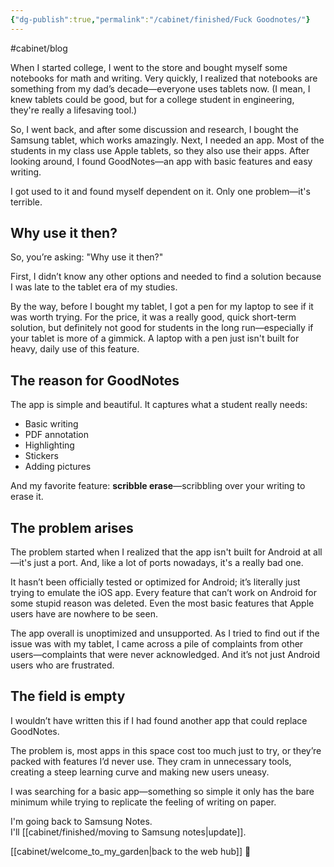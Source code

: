 ```yaml
---
{"dg-publish":true,"permalink":"/cabinet/finished/Fuck Goodnotes/"}
---
```


#cabinet/blog 

When I started college, I went to the store and bought myself some notebooks for math and writing. Very quickly, I realized that notebooks are something from my dad’s decade—everyone uses tablets now. (I mean, I knew tablets could be good, but for a college student in engineering, they're really a lifesaving tool.)

So, I went back, and after some discussion and research, I bought the Samsung tablet, which works amazingly. Next, I needed an app. Most of the students in my class use Apple tablets, so they also use their apps. After looking around, I found GoodNotes—an app with basic features and easy writing.

I got used to it and found myself dependent on it. Only one problem—it's terrible.

## Why use it then?

So, you’re asking: "Why use it then?"

First, I didn’t know any other options and needed to find a solution because I was late to the tablet era of my studies.

By the way, before I bought my tablet, I got a pen for my laptop to see if it was worth trying. For the price, it was a really good, quick short-term solution, but definitely not good for students in the long run—especially if your tablet is more of a gimmick. A laptop with a pen just isn't built for heavy, daily use of this feature.

## The reason for GoodNotes

The app is simple and beautiful. It captures what a student really needs:

- Basic writing
- PDF annotation
- Highlighting
- Stickers
- Adding pictures

And my favorite feature: **scribble erase**—scribbling over your writing to erase it.

## The problem arises

The problem started when I realized that the app isn't built for Android at all—it's just a port. And, like a lot of ports nowadays, it's a really bad one.

It hasn’t been officially tested or optimized for Android; it’s literally just trying to emulate the iOS app. Every feature that can’t work on Android for some stupid reason was deleted. Even the most basic features that Apple users have are nowhere to be seen.

The app overall is unoptimized and unsupported. As I tried to find out if the issue was with my tablet, I came across a pile of complaints from other users—complaints that were never acknowledged. And it’s not just Android users who are frustrated.

## The field is empty

I wouldn’t have written this if I had found another app that could replace GoodNotes.

The problem is, most apps in this space cost too much just to try, or they’re packed with features I’d never use. They cram in unnecessary tools, creating a steep learning curve and making new users uneasy.

I was searching for a basic app—something so simple it only has the bare minimum while trying to replicate the feeling of writing on paper.

I'm going back to Samsung Notes.  
I'll [[cabinet/finished/moving to Samsung notes\|update]].

[[cabinet/welcome_to_my_garden\|back to the web hub]] 🏡